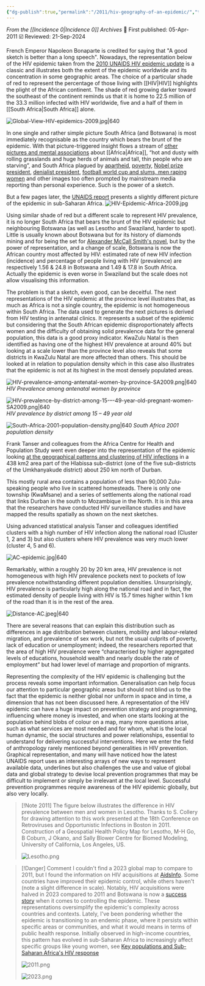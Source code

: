 ```yaml
---
{"dg-publish":true,"permalink":"/2011/hiv-geography-of-an-epidemic/","title":"HIV: Geography of an Epidemic","tags":["africa","strategy","hiv-epidemic","south-africa"]}
---
```


*From the [[Incidence 0\|Incidence 0]] Archives*
📢 First published: 05-Apr-2011
☑️ Reviewed: 21-Sep-2024

French Emperor Napoleon Bonaparte is credited for saying that "A good sketch is better than a long speech". Nowadays, the representation below of the HIV epidemic taken from the [2010 UNAIDS HIV epidemic update](http://www.unaids.org/globalreport/ "UNAIDS") is a classic and illustrates both the extent of the epidemic worldwide and its concentration in some geographic areas. The choice of a particular shade of red to represent the percentage of those living with [[HIV\|HIV]] highlights the plight of the African continent. The shade of red growing darker toward the southeast of the continent reminds us that it is home to 22.5 million of the 33.3 million infected with HIV worldwide, five and a half of them in [[South Africa\|South Africa]] alone.

![Global-View-HIV-epidemics-2009.jpg|640](/img/user/Images/Global-View-HIV-epidemics-2009.jpg)

In one single and rather simple picture South Africa (and Botswana) is most immediately recognisable as the country which bears the brunt of the epidemic. With that picture-triggered insight flows a stream of [other pictures and mental associations](https://granta.com/how-to-write-about-africa/) about [[Africa\|Africa]], “hot and dusty with rolling grasslands and huge herds of animals and tall, thin people who are starving”, and South Africa plagued by [apartheid](http://www.bbc.co.uk/worldservice/africa/features/storyofafrica/12chapter6.shtml), [poverty](http://news.bbc.co.uk/1/hi/7685253.stm), [Nobel prize president](https://www.nobelprize.org/prizes/peace/1993/summary/), [denialist president](http://www.guardian.co.uk/world/2008/nov/26/aids-south-africa), [football world cup and slums, men raping women](http://www.guardian.co.uk/world/2010/nov/25/south-african-rape-survey) and other images too often prompted by mainstream media reporting than personal experience. Such is the power of a sketch.

But a few pages later, the [UNAIDS report](http://www.unaids.org/globalreport/) presents a slightly different picture of the epidemic in sub-Saharan Africa.
![HIV-Epidemic-Africa-2009.jpg](/img/user/Images/HIV-Epidemic-Africa-2009.jpg)

Using similar shade of red but a different scale to represent HIV prevalence, it is no longer South Africa that bears the brunt of the HIV epidemic but neighbouring Botswana (as well as Lesotho and Swaziland, harder to spot). Little is usually known about Botswana but for its history of diamonds mining and for being the set for [Alexander McCall Smith's novel](http://www.mccallsmith.com/botswana.htm), but by the power of representation, and a change of scale, Botswana is now the African country most affected by HIV: estimated rate of new HIV infection (incidence) and percentage of people living with HIV (prevalence) are respectively 1.56 & 24.8 in Botswana and 1.49 & 17.8 in South Africa. Actually the epidemic is even worse in Swaziland but the scale does not allow visualising this information.

The problem is that a sketch, even good, can be deceitful. The next representations of the HIV epidemic at the province level illustrates that, as much as Africa is not a single country, the epidemic is not homogeneous within South Africa. The data used to generate the next pictures is derived from HIV testing in antenatal clinics. It represents a subset of the epidemic but considering that the South African epidemic disproportionately affects women and the difficulty of obtaining solid prevalence data for the general population, this data is a good proxy indicator. KwaZulu Natal is then identified as having one of the highest HIV prevalence at around 40% but looking at a scale lower than the province level also reveals that some districts in KwaZulu Natal are more affected than others. This should be looked at in relation to population density which in this case also illustrates that the epidemic is not at its highest in the most densely populated areas.

![HIV-prevalence-among-antenatal-women-by-province-SA2009.png|640](/img/user/Images/HIV-prevalence-among-antenatal-women-by-province-SA2009.png)*HIV Prevalence among antenatal women by province*

![HIV-prevalence-by-district-among-15-–-49-year-old-pregnant-women-SA2009.png|640](/img/user/Images/HIV-prevalence-by-district-among-15-%E2%80%93-49-year-old-pregnant-women-SA2009.png)
*HIV prevalence by district among 15 – 49 year old*

![South-Africa-2001-population-density.png|640](/img/user/Images/South-Africa-2001-population-density.png)
*South Africa 2001 population density*

Frank Tanser and colleagues from the Africa Centre for Health and Population Study went even deeper into the representation of the epidemic looking [at the geographical patterns and clustering of HIV infections](http://ije.oxfordjournals.org/content/38/4/1008.full?ijkey=788dedd9538d6a147df5b55504f15fc8f9be8cd9) in a 438 km2 area part of the Hlabissa sub-district (one of the five sub-districts of the Umkhanyakude district) about 250 km north of Durban.

This mostly rural area contains a population of less than 90,000 Zulu-speaking people who live in scattered homesteads. There is only one township (KwaMsane) and a series of settlements along the national road that links Durban in the south to Mozambique in the North. It is in this area that the researchers have conducted HIV surveillance studies and have mapped the results spatially as shown on the next sketches.

Using advanced statistical analysis Tanser and colleagues identified clusters with a high number of HIV infection along the national road (Cluster 1, 2 and 3) but also clusters where HIV prevalence was very much lower (cluster 4, 5 and 6).

![AC-epidemic.jpg|640](/img/user/Images/AC-epidemic.jpg)

Remarkably, within a roughly 20 by 20 km area, HIV prevalence is not homogeneous with high HIV prevalence pockets next to pockets of low prevalence notwithstanding different population densities. Unsurprisingly, HIV prevalence is particularly high along the national road and in fact, the estimated density of people living with HIV is 15.7 times higher within 1 km of the road than it is in the rest of the area.

![Distance-AC.jpeg|640](/img/user/Images/Distance-AC.jpeg)

There are several reasons that can explain this distribution such as differences in age distribution between clusters, mobility and labour-related migration, and prevalence of sex work, but not the usual culprits of poverty, lack of education or unemployment; indeed, the researchers reported that the area of high HIV prevalence were “characterised by higher aggregated levels of educations, household wealth and nearly double the rate of employment” but had lower level of marriage and proportion of migrants.

Representing the complexity of the HIV epidemic is challenging but the process reveals some important information. Generalisation can help focus our attention to particular geographic areas but should not blind us to the fact that the epidemic is neither global nor uniform in space and in time, a dimension that has not been discussed here. A representation of the HIV epidemic can have a huge impact on prevention strategy and programming, influencing where money is invested, and when one starts looking at the population behind blobs of colour on a map, many more questions arise, such as what services are most needed and for whom, what is the local human dynamic, the social structures and power relationships, essential to understand for delivering successful interventions. Here we enter the field of anthropology rarely mentioned beyond generalities in HIV prevention. Graphical representation, and many will have noticed how the latest UNAIDS report uses an interesting arrays of new ways to represent available data, underlines but also challenges the use and value of global data and global strategy to devise local prevention programmes that may be difficult to implement or simply be irrelevant at the local level. Successful prevention programmes require awareness of the HIV epidemic globally, but also very locally.

> [!Note 2011]
> The figure below illustrates the difference in HIV prevalence between men and women in Lesotho. Thanks to S. Collery for drawing attention to this work presented at the 18th Conference on Retroviruses and Opportunistic Infections in Boston in 2011. Construction of a Geospatial Health Policy Map for Lesotho, M-H Go, B Coburn, J Okano, and Sally Blower Centre for Biomed Modeling, University of California, Los Angeles, US.
> 
>![Lesotho.png](/img/user/Lesotho.png)



>[!Danger] Comment
>I couldn't find a 2023 global map to compare to 2011, but I found the information on HIV acquisitions at [AidsInfo](https://aidsinfo.unaids.org). Some countries have improved their epidemic control, while others haven't (note a slight difference in scale). Notably, HIV acquisitions were halved in 2023 compared to 2011 and Botswana is now a [success story](https://www.unaids.org/sites/default/files/media/documents/botswana-evaluation-hiv-primary-health-care_en.pdf) when it comes to controlling the epidemic.
>These representations oversimplify the epidemic's complexity across countries and contexts. Lately, I've been pondering whether the epidemic is transitioning to an endemic phase, where it persists within specific areas or communities, and what it would means in terms of public health response. Initially observed in high-income countries, this pattern has evolved in sub-Saharan Africa to increasingly affect specific groups like young women, see [Key populations and Sub-Saharan Africa's HIV response](https://www.ncbi.nlm.nih.gov/pmc/articles/PMC10229049/)
>
>![2011.png](/img/user/2011.png)
>
>![2023.png](/img/user/2023.png)
>

